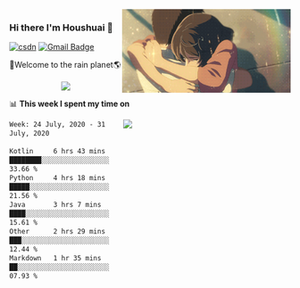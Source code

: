 <img  align='right' height="150" src="https://github.com/LikeRainDay/LikeRainDay/blob/master/pic/img_rain_1.gif?raw=true">



### Hi there I'm Houshuai :lemon:

[![csdn](https://img.shields.io/badge/-csdn-c14438?style=flat-square&logo=c&logoColor=white)](https://blog.csdn.net/qq_15807167)
[![Gmail Badge](https://img.shields.io/badge/-gmail-c14438?style=flat-square&logo=Gmail&logoColor=white&link=mailto:houshuai0816@gmail.com)](mailto:houshuai0816@gmail.com)

🚀Welcome to the rain planet🌎

<center>
<img align='center'  src="https://source.unsplash.com/random/1200x600">
</center>

📊 **This week I spent my time on**

<img align='right'   width="300" src="https://github-readme-stats.vercel.app/api?username=LikeRainDay&show_icons=true&title_color=fff&icon_color=79ff97&text_color=9f9f9f&bg_color=151515">

<!--START_SECTION:waka-->
```text
Week: 24 July, 2020 - 31 July, 2020

Kotlin     6 hrs 43 mins   ████████░░░░░░░░░░░░░░░░░   33.66 % 
Python     4 hrs 18 mins   █████░░░░░░░░░░░░░░░░░░░░   21.56 % 
Java       3 hrs 7 mins    ████░░░░░░░░░░░░░░░░░░░░░   15.61 % 
Other      2 hrs 29 mins   ███░░░░░░░░░░░░░░░░░░░░░░   12.44 % 
Markdown   1 hr 35 mins    ██░░░░░░░░░░░░░░░░░░░░░░░   07.93 %
```
<!--END_SECTION:waka-->
